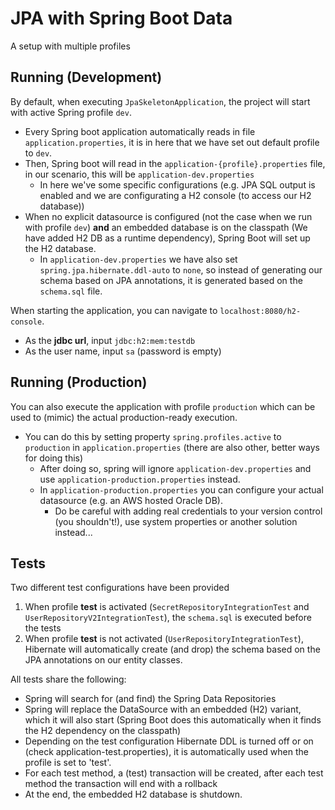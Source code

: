 # JPA with Spring Boot Data

A setup with multiple profiles

## Running (Development)
By default, when executing `JpaSkeletonApplication`, the project will start with active Spring profile `dev`.
- Every Spring boot application automatically reads in file `application.properties`, it is in here that we have set out default profile to `dev`.
- Then, Spring boot will read in the `application-{profile}.properties` file, in our scenario, this will be `application-dev.properties`
    - In here we've some specific configurations (e.g. JPA SQL output is enabled and we are configurating a H2 console (to access our H2 database))
- When no explicit datasource is configured (not the case when we run with profile `dev`) **and** an embedded database is on the classpath (We have added H2 DB as a runtime dependency), 
Spring Boot will set up the H2 database.
    - In `application-dev.properties` we have also set `spring.jpa.hibernate.ddl-auto` to `none`, so instead of generating our schema based on JPA annotations, it is generated based on the `schema.sql` file. 

When starting the application, you can navigate to `localhost:8080/h2-console`.
- As the **jdbc url**, input `jdbc:h2:mem:testdb`
- As the user name, input `sa` (password is empty)  

## Running (Production)
You can also execute the application with profile `production` which can be used to (mimic) the actual production-ready execution.
- You can do this by setting property `spring.profiles.active` to `production` in `application.properties` (there are also other, better ways for doing this)
    - After doing so, spring will ignore `application-dev.properties` and use `application-production.properties` instead.
    - In `application-production.properties` you can configure your actual datasource (e.g. an AWS hosted Oracle DB).
        - Do be careful with adding real credentials to your version control (you shouldn't!), use system properties or another solution instead... 
 
## Tests
Two different test configurations have been provided
1. When profile **test** is activated (`SecretRepositoryIntegrationTest` and `UserRepositoryV2IntegrationTest`), the `schema.sql` is
executed before the tests
2. When profile **test** is not activated (`UserRepositoryIntegrationTest`), Hibernate will automatically create (and drop) the schema
based on the JPA annotations on our entity classes.

All tests share the following:
- Spring will search for (and find) the Spring Data Repositories
- Spring will replace the DataSource with an embedded (H2) variant, which it will also start (Spring Boot does this automatically when it finds the H2 dependency on the classpath)
- Depending on the test configuration Hibernate DDL is turned off or on (check application-test.properties), it is automatically used when the profile is set to 'test'.
- For each test method, a (test) transaction will be created, after each test method the transaction will end with a rollback
- At the end, the embedded H2 database is shutdown.
